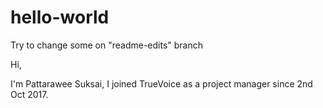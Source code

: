 # hello-world
Try to change some on "readme-edits" branch

Hi,

I'm Pattarawee Suksai, I joined TrueVoice as a project manager since 2nd Oct 2017.
